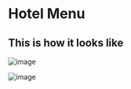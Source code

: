 <h1>Hotel Menu</h1>

<h2>This is how it looks like</h2>

![image](https://user-images.githubusercontent.com/110029115/213433639-325c189b-e7c7-4a4e-9c23-f1533e917255.png)


![image](https://user-images.githubusercontent.com/110029115/213433677-4cbf7675-023d-4592-95dd-74dfc32a8386.png)
